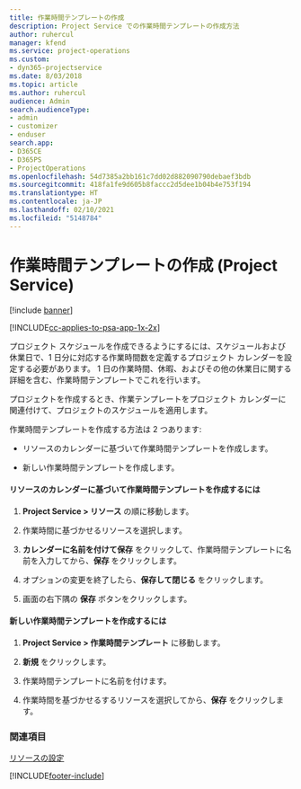 ```yaml
---
title: 作業時間テンプレートの作成
description: Project Service での作業時間テンプレートの作成方法
author: ruhercul
manager: kfend
ms.service: project-operations
ms.custom:
- dyn365-projectservice
ms.date: 8/03/2018
ms.topic: article
ms.author: ruhercul
audience: Admin
search.audienceType:
- admin
- customizer
- enduser
search.app:
- D365CE
- D365PS
- ProjectOperations
ms.openlocfilehash: 54d7385a2bb161c7dd02d882090790debaef3bdb
ms.sourcegitcommit: 418fa1fe9d605b8faccc2d5dee1b04b4e753f194
ms.translationtype: HT
ms.contentlocale: ja-JP
ms.lasthandoff: 02/10/2021
ms.locfileid: "5148784"
---
```

# <a name="create-a-work-hours-template-project-service"></a>作業時間テンプレートの作成 (Project Service)

[!include [banner](../includes/psa-now-project-operations.md)]

[!INCLUDE[cc-applies-to-psa-app-1x-2x](../includes/cc-applies-to-psa-app-1x-2x.md)]

プロジェクト スケジュールを作成できるようにするには、スケジュールおよび休業日で、1 日分に対応する作業時間数を定義するプロジェクト カレンダーを設定する必要があります。 1 日の作業時間、休暇、およびその他の休業日に関する詳細を含む、作業時間テンプレートでこれを行います。  
  
 プロジェクトを作成するとき、作業テンプレートをプロジェクト カレンダーに関連付けて、プロジェクトのスケジュールを適用します。  
  
 作業時間テンプレートを作成する方法は 2 つあります:  
  
-   リソースのカレンダーに基づいて作業時間テンプレートを作成します。  
  
-   新しい作業時間テンプレートを作成します。  
  
#### <a name="to-create-a-work-hours-template-based-on-a-resources-calendar"></a>リソースのカレンダーに基づいて作業時間テンプレートを作成するには  
  
1.  **Project Service > リソース** の順に移動します。  
  
2.  作業時間に基づかせるリソースを選択します。  
  
3.  **カレンダーに名前を付けて保存** をクリックして、作業時間テンプレートに名前を入力してから、**保存** をクリックします。  
  
4.  オプションの変更を終了したら、**保存して閉じる** をクリックします。  
  
5.  画面の右下隅の **保存** ボタンをクリックします。  
  
#### <a name="to-create-a-new-work-hours-template"></a>新しい作業時間テンプレートを作成するには  
  
1.  **Project Service > 作業時間テンプレート** に移動します。  
  
2.  **新規** をクリックします。  
  
3.  作業時間テンプレートに名前を付けます。  
  
4.  作業時間を基づかせるするリソースを選択してから、**保存** をクリックします。  
  
### <a name="see-also"></a>関連項目  
 [リソースの設定](../psa/set-up-resources.md)


[!INCLUDE[footer-include](../includes/footer-banner.md)]